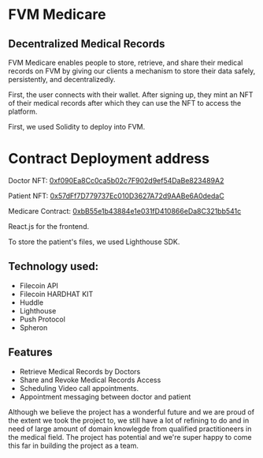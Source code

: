 # FVM Medicare

## Decentralized Medical Records

FVM Medicare enables people to store, retrieve, and share their medical records on FVM by giving our clients a mechanism to store their data safely, persistently, and decentralizedly.

First, the user connects with their wallet. After signing up, they mint an NFT of their medical records after which they can use the NFT to access the platform.

First, we used Solidity to deploy into FVM.

# Contract Deployment address

Doctor NFT: [0xf090Ea8Cc0ca5b02c7F902d9ef54DaBe823489A2](https://hyperspace.filfox.info/en/address/0xf090Ea8Cc0ca5b02c7F902d9ef54DaBe823489A2)

Patient NFT: [0x57dFf7D779737Ec010D3627A72d9AABe6A0dedaC](https://hyperspace.filfox.info/en/address/0x57dFf7D779737Ec010D3627A72d9AABe6A0dedaC)

Medicare Contract: [0xbB55e1b43884e1e031fD410866eDa8C321bb541c](https://hyperspace.filfox.info/en/address/0xbB55e1b43884e1e031fD410866eDa8C321bb541c)

React.js for the frontend.

To store the patient's files, we used Lighthouse SDK.

## Technology used:

- Filecoin API
- Filecoin HARDHAT KIT
- Huddle
- Lighthouse
- Push Protocol
- Spheron

## Features

- Retrieve Medical Records by Doctors
- Share and Revoke Medical Records Access
- Scheduling Video call appointments.
- Appointment messaging between doctor and patient

Although we believe the project has a wonderful future and we are proud of the extent we took the project to, we still have a lot of refining to do and in need of large amount of domain knowlegde from qualified practitioneers in the medical field. The project has potential and we're super happy to come this far in building the project as a team.
